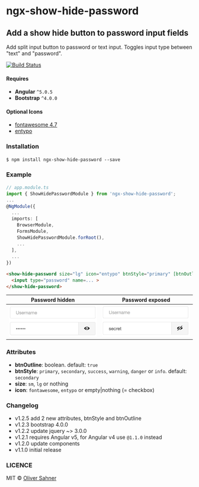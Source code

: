 # ngx-show-hide-password

## Add a show hide button to password input fields

Add split input button to password or text input. Toggles input type between "text" and "password". 

[![Build Status](https://travis-ci.org/osahner/ngx-show-hide-password.svg?branch=master)](https://travis-ci.org/osahner/ngx-show-hide-password)

#### Requires 

* **Angular** `^5.0.5`
* **Bootstrap** `^4.0.0`

#### Optional Icons

* [fontawesome 4.7](http://fontawesome.io/)
* [entypo](http://entypo.com/)

### Installation

```
$ npm install ngx-show-hide-password --save
```

### Example

```ts
// app.module.ts
import { ShowHidePasswordModule } from 'ngx-show-hide-password';
...
@NgModule({
  ...
  imports: [
    BrowserModule,
    FormsModule,
    ShowHidePasswordModule.forRoot(),
    ...
  ],
  ...
})
```

```html
<show-hide-password size="lg" icon="entypo" btnStyle="primary" [btnOutline]="false">
  <input type="password" name=... >
</show-hide-password>
```

Password hidden | Password exposed
------------ | -------------
![Hidden password](resources/hidden.png) | ![Exposed password](resources/exposed.png)


### Attributes

* **btnOutline**: boolean. default: `true`
* **btnStyle**: `primary`, `secondary`, `success`, `warning`, `danger` or `info`. default: `secondary`
* **size**: `sm`, `lg` or nothing
* **icon**: `fontawesome`, `entypo` or empty|nothing (= checkbox)

### Changelog

* v1.2.5 add 2 new attributes, btnStyle and btnOutline
* v1.2.3 bootstrap 4.0.0 
* v1.2.2 update jquery ~> 3.0.0
* v1.2.1 requires Angular v5, for Angular v4 use `@1.1.0` instead
* v1.2.0 update components
* v1.1.0 initial release

### LICENCE

MIT © [Oliver Sahner](mailto:osahner@gmail.com)
